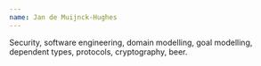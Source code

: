 ```yaml
---
name: Jan de Muijnck-Hughes
---
```


Security, software engineering, domain modelling, goal modelling, dependent types, protocols, cryptography, beer.

